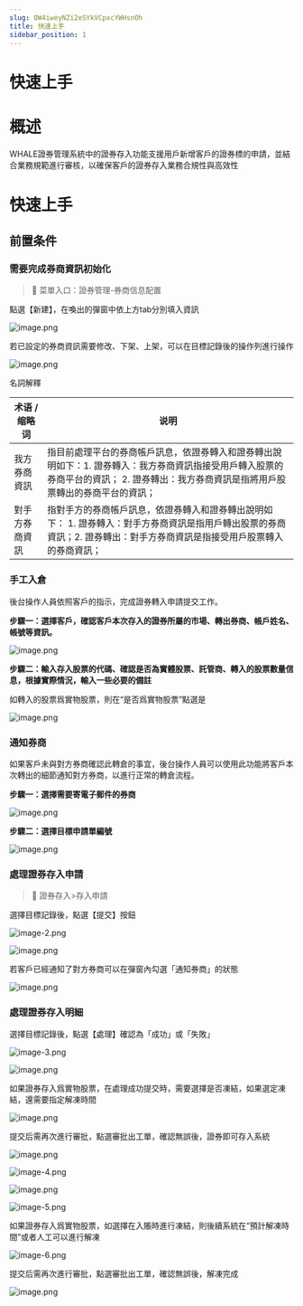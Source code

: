 ```yaml
---
slug: OW4iweyNZi2eSYkVCpxcYWHsnOh
title: 快速上手
sidebar_position: 1
---
```



# 快速上手


# 概述


WHALE證券管理系統中的證券存入功能支援用戶新增客戶的證券標的申請，並結合業務規範進行審核，以確保客戶的證券存入業務合規性與高效性


# 快速上手


## 前置条件


### 需要完成券商資訊初始化


> 📍 菜單入口：證券管理-券商信息配置


點選【新建】，在喚出的彈窗中依上方tab分別填入資訊


![image.png](/assets/2e4dd3d12cfd48c74c5bb91beb21a69d.png)


若已設定的券商資訊需要修改、下架、上架，可以在目標記錄後的操作列進行操作


![image.png](/assets/9c44d1d716eaa0ecbb50ee0b54928bfa.png)


名詞解釋


| **术语 / 缩略词** | **说明**                                                                                          |
| ------------ | ----------------------------------------------------------------------------------------------- |
| 我方券商資訊       | 指目前處理平台的券商帳戶訊息，依證券轉入和證券轉出說明如下：1. 證券轉入：我方券商資訊指接受用戶轉入股票的券商平台的資訊； 2. 證券轉出：我方券商資訊是指將用戶股票轉出的券商平台的資訊； |
| 對手方券商資訊      | 指對手方的券商帳戶訊息，依證券轉入和證券轉出說明如下： 1. 證券轉入：對手方券商資訊是指用戶轉出股票的券商資訊；2. 證券轉出：對手方券商資訊是指接受用戶股票轉入的券商資訊；        |


### 手工入倉


後台操作人員依照客戶的指示，完成證券轉入申請提交工作。


**步驟一：選擇客戶，確認客戶本次存入的證券所屬的市場、轉出券商、帳戶姓名、帳號等資訊。**


![image.png](/assets/39aa0f81900851ca993cd5c04aca9458.png)


**步驟二：輸入存入股票的代碼、確認是否為實體股票、託管商、轉入的股票數量信息，根據實際情況，輸入一些必要的備註**


如轉入的股票爲實物股票，則在“是否爲實物股票”點選是


![image.png](/assets/2585b7dda2e36f1c39ba85707750c5cb.png)


### 通知券商


如果客戶未與對方券商確認此轉倉的事宜，後台操作人員可以使用此功能將客戶本次轉出的細節通知對方券商，以進行正常的轉倉流程。


**步驟一：選擇需要寄電子郵件的券商**


![image.png](/assets/df61f81ccd9165acbdfe0c1329151f31.png)


**步驟二：選擇目標申請單編號**


![image.png](/assets/24b48b319faff1b02d459b9c1eff07fb.png)


### 處理證券存入申請


> 📍 證券存入>存入申請


選擇目標記錄後，點選【提交】按鈕


![image-2.png](/assets/c93d11353f6231176a3c4415efc165a6.png)


![image.png](/assets/b165895739809ff1b87198c7a7c60664.png)


若客戶已經通知了對方券商可以在彈窗內勾選「通知券商」的狀態


![image.png](/assets/612008efd108b9cab510cda8df05d750.png)


### 處理證券存入明細


選擇目標記錄後，點選【處理】確認為「成功」或「失敗」


![image-3.png](/assets/11b8fa2c450d958365a7dfd1a1fa8e93.png)


![image.png](/assets/d548278417e66567b13f3b1dc0e44252.png)


如果證券存入爲實物股票，在處理成功提交時，需要選擇是否凍結，如果選定凍結，還需要指定解凍時間


![image.png](/assets/d8f10f6f0155d252e8ffd24bddf0d867.png)


提交后需再次進行審批，點選審批出工單，確認無誤後，證券即可存入系統


![image.png](/assets/686f92d3cd02ae25122a342824fc753b.png)


![image-4.png](/assets/ab231cc8b6fce735a1146649f9e84982.png)


![image.png](/assets/5db0962bff162a5b8c44735ab8225306.png)


![image-5.png](/assets/294842fe708a12b11e2b07fbd5cb990a.png)


如果證券存入爲實物股票，如選擇在入賬時進行凍結，則後續系統在“預計解凍時間”或者人工可以進行解凍


![image-6.png](/assets/e95417cbcdd2532aaa8e0685d71a3786.png)


提交后需再次進行審批，點選審批出工單，確認無誤後，解凍完成


![image.png](/assets/c33349fa1d0e7bf5042792266d77d4d2.png)

